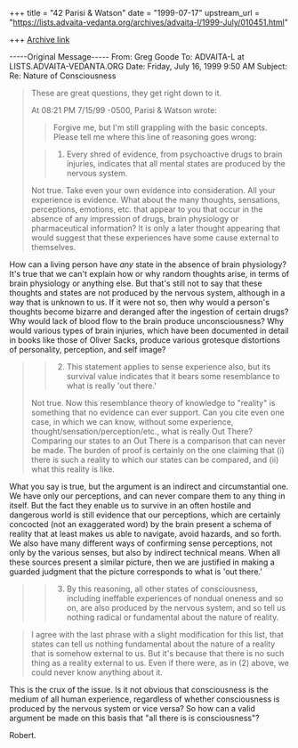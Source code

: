 +++
title = "42 Parisi & Watson"
date = "1999-07-17"
upstream_url = "https://lists.advaita-vedanta.org/archives/advaita-l/1999-July/010451.html"

+++
[Archive link](https://lists.advaita-vedanta.org/archives/advaita-l/1999-July/010451.html)

-----Original Message-----
From: Greg Goode <goode at DPW.COM>
To: ADVAITA-L at LISTS.ADVAITA-VEDANTA.ORG
<ADVAITA-L at LISTS.ADVAITA-VEDANTA.ORG>
Date: Friday, July 16, 1999 9:50 AM
Subject: Re: Nature of Consciousness


>These are great questions, they get right down to it.
>
>At 08:21 PM 7/15/99 -0500, Parisi & Watson wrote:
>>Forgive me, but I'm still grappling with the basic concepts. Please tell
me
>>where this line of reasoning goes wrong:
>
>>1. Every shred of evidence, from psychoactive drugs to brain injuries,
>>indicates that all mental states are produced by the nervous system.
>
>Not true.  Take even your own evidence into consideration.  All your
>experience is evidence.  What about the many thoughts, sensations,
>perceptions, emotions, etc. that appear to you that occur in the absence of
>any impression of drugs, brain physiology or pharmaceutical information?
>It is only a later thought appearing that would suggest that these
>experiences have some cause external to themselves.


How can a living person have _any_ state in the absence of brain physiology?
It's true that we can't explain how or why random thoughts arise, in terms
of brain physiology or anything else. But that's still not to say that these
thoughts and states are not produced by the nervous system, although in a
way that is unknown to us. If it were not so, then why would a person's
thoughts become bizarre and deranged after the ingestion of certain drugs?
Why would lack of blood flow to the brain produce unconsciousness? Why would
various types of brain injuries, which have been documented in detail in
books like those of Oliver Sacks, produce various grotesque distortions of
personality, perception, and self image?

>>2. This statement applies to sense experience also, but its survival value
>>indicates that it bears some resemblance to what is really 'out there.'
>
>Not true.  Now this resemblance theory of knowledge to "reality" is
>something that no evidence can ever support.  Can you cite even one case,
>in which we can know, without some experience,
>thought/sensation/perception/etc., what is really Out There?  Comparing our
>states to an Out There is a comparison that can never be made.  The burden
>of proof is certainly on the one claiming that (i) there is such a reality
>to which our states can be compared, and (ii) what this reality is like.


What you say is true, but the argument is an indirect and circumstantial
one. We have only our perceptions, and can never compare them to any thing
in itself. But the fact they enable us to survive in an often hostile and
dangerous world is still evidence that our perceptions, which are certainly
concocted (not an exaggerated word) by the brain present a schema of reality
that at least makes us able to navigate, avoid hazards, and so forth. We
also have many different ways of confirming sense perceptions, not only by
the various senses, but also by indirect technical means. When all these
sources present a similar picture, then we are justified in making a guarded
judgment that the picture corresponds to what is 'out there.'

>>3. By this reasoning, all other states of consciousness, including
ineffable
>>experiences of nondual oneness and so on, are also produced by the nervous
>>system, and so tell us nothing radical or fundamental about the nature of
>>reality.

>
>I agree with the last phrase with a slight modification for this list, that
>states can tell us nothing fundamental about the nature of a reality that
>is somehow external to us.  But it's because that there is no such thing as
>a reality external to us.  Even if there were, as in (2) above, we could
>never know anything about it.


This is the crux of the issue. Is it not obvious that consciousness is the
medium of all human experience, regardless of whether consciousness is
produced by the nervous system or vice versa? So how can a valid argument be
made on this basis that "all there is is consciousness"?

Robert.

